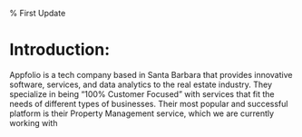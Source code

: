 % First Update

# Introduction:

Appfolio is a tech company based in Santa Barbara that provides innovative software, services, and data analytics to the real estate industry.  They specialize in being “100% Customer Focused” with services that fit the needs of different types of businesses. Their most popular and successful platform is their Property Management service, which we are currently working with
